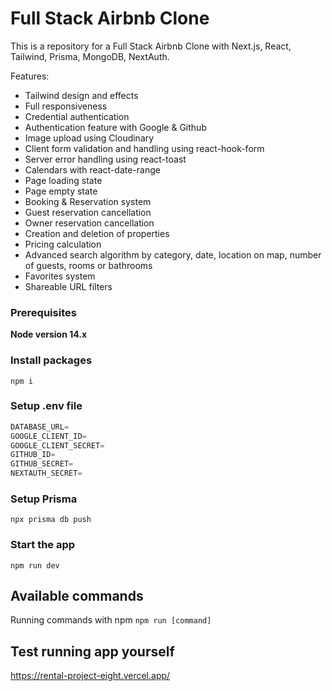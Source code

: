# Full Stack Airbnb Clone

This is a repository for a Full Stack Airbnb Clone with Next.js, React, Tailwind, Prisma, MongoDB, NextAuth.

Features:

- Tailwind design and effects
- Full responsiveness
- Credential authentication
- Authentication feature with Google & Github
- Image upload using Cloudinary
- Client form validation and handling using react-hook-form
- Server error handling using react-toast
- Calendars with react-date-range
- Page loading state
- Page empty state
- Booking & Reservation system
- Guest reservation cancellation
- Owner reservation cancellation
- Creation and deletion of properties
- Pricing calculation
- Advanced search algorithm by category, date, location on map, number of guests, rooms or bathrooms
- Favorites system
- Shareable URL filters

### Prerequisites

**Node version 14.x**

### Install packages

```shell
npm i
```

### Setup .env file


```js
DATABASE_URL=
GOOGLE_CLIENT_ID=
GOOGLE_CLIENT_SECRET=
GITHUB_ID=
GITHUB_SECRET=
NEXTAUTH_SECRET=
```

### Setup Prisma

```shell
npx prisma db push

```

### Start the app

```shell
npm run dev
```

## Available commands

Running commands with npm `npm run [command]`

## Test running app yourself
https://rental-project-eight.vercel.app/

